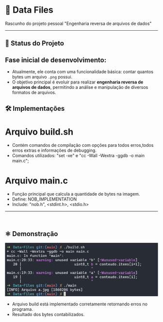 # 🤖 Data Files 
Rascunho do projeto pessoal "Engenharia reversa de arquivos de dados"


---

## 🚧 Status do Projeto
## **Fase inicial de desenvolvimento**:

- Atualmente, ele conta com uma funcionalidade básica: contar quantos bytes um arquivo `.png` possui.
- O objetivo principal é evoluir para realizar **engenharia reversa de arquivos de dados**, permitindo a análise e manipulação de diversos formatos de arquivos.

## 🛠️ Implementações
# Arquivo build.sh
 - Contém comandos de compilação com opções para todos erros,todos erros extras e informações de debugging.
 - Comandos utilizados:  "set -xe" e "cc -Wall -Wextra -ggdb -o main main.c";
# Arquivo main.c
 - Função principal que calcula a quantidade de bytes na imagem.
 - Define: NOB_IMPLEMENTATION
 - Include: "nob.h", <stdint.h>, <stdio.h>
---
<br>

## ⚛️ Demonstração


![Terminal](https://github.com/FelipeArnt/Data-Files/blob/main/Terminal.png)

- Arquivo build está implementado corretamente retornando erros no programa.
- Resultado dos bytes contabilizados.
